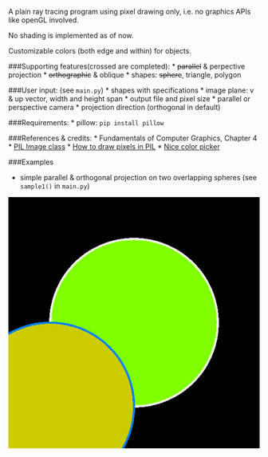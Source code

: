 A plain ray tracing program using pixel drawing only, i.e. no graphics APIs like openGL involved.

No shading is implemented as of now.

Customizable colors (both edge and within) for objects.

###Supporting features(crossed are completed): 
    * ~~parallel~~ & perpective projection
    * ~~orthographic~~ & oblique
    * shapes: ~~sphere~~, triangle, polygon

###User input: (see `main.py`)
    * shapes with specifications
    * image plane: v & up vector, width and height span
    * output file and pixel size
    * parallel or perspective camera
    * projection direction (orthogonal in default)

###Requirements:
    * pillow: `pip install pillow`

###References & credits: 
    * Fundamentals of Computer Graphics, Chapter 4
    * [PIL Image class](https://pillow.readthedocs.org/reference/Image.html)
    * [How to draw pixels in PIL](http://stackoverflow.com/questions/434583/what-is-the-fastest-way-to-draw-an-image-from-discrete-pixel-values-in-python)
    * [Nice color picker](http://www.rapidtables.com/web/color/RGB_Color.htm)

###Examples

* simple parallel & orthogonal projection on two overlapping spheres (see `sample1()` in `main.py`)

![normal](sample1.png?raw=true)
